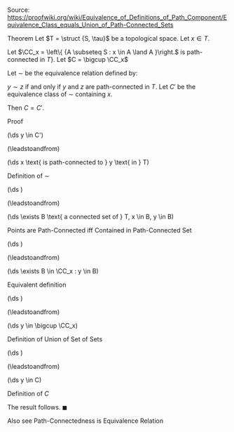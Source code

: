# 

Source: https://proofwiki.org/wiki/Equivalence_of_Definitions_of_Path_Component/Equivalence_Class_equals_Union_of_Path-Connected_Sets

Theorem
Let $T = \struct {S, \tau}$ be a topological space.
Let $x \in T$.

Let $\CC_x = \left\{ {A \subseteq S : x \in A \land A }\right.$ is path-connected in $\left. {T}\right\}$.
Let $C = \bigcup \CC_x$

Let $\sim$ be the equivalence relation defined by:

$y \sim z$ if and only if $y$ and $z$ are path-connected in $T$.
Let $C'$ be the equivalence class of $\sim$ containing $x$.

Then $C = C'$.


Proof













\(\ds y \in C'\)

\(\leadstoandfrom\)







\(\ds x \text{ is path-connected to } y \text{ in } T\)





Definition of $\sim$














\(\ds \)

\(\leadstoandfrom\)







\(\ds \exists B \text{ a connected set of } T, x \in B, y \in B\)





Points are Path-Connected iff Contained in Path-Connected Set














\(\ds \)

\(\leadstoandfrom\)







\(\ds \exists B \in \CC_x : y \in B\)





Equivalent definition














\(\ds \)

\(\leadstoandfrom\)







\(\ds y \in \bigcup \CC_x\)





Definition of Union of Set of Sets














\(\ds \)

\(\leadstoandfrom\)







\(\ds y \in C\)





Definition of $C$



The result follows.
$\blacksquare$


Also see
Path-Connectedness is Equivalence Relation




